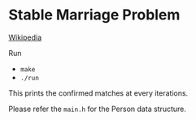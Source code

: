 # Stable Marriage Problem 

[Wikipedia](https://en.wikipedia.org/wiki/Gale–Shapley_algorithm)

Run
* `make`
* `./run`

This prints the confirmed matches at every iterations.

Please refer the `main.h` for the Person data structure.
